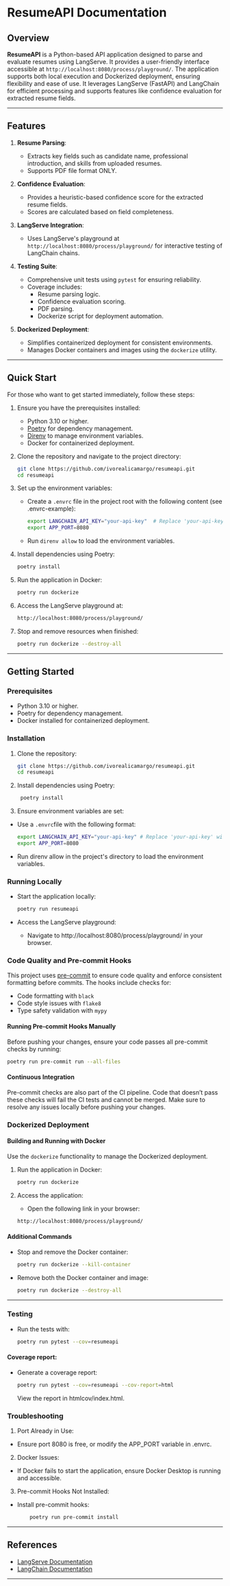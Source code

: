 # ResumeAPI Documentation

## Overview

**ResumeAPI** is a Python-based API application designed to parse and evaluate resumes using LangServe. It provides a user-friendly interface accessible at `http://localhost:8080/process/playground/`. The application supports both local execution and Dockerized deployment, ensuring flexibility and ease of use. It leverages LangServe (FastAPI) and LangChain for efficient processing and supports features like confidence evaluation for extracted resume fields.

---

## Features

1. **Resume Parsing**:
   - Extracts key fields such as candidate name, professional introduction, and skills from uploaded resumes.
   - Supports PDF file format ONLY.

2. **Confidence Evaluation**:
   - Provides a heuristic-based confidence score for the extracted resume fields.
   - Scores are calculated based on field completeness.

3. **LangServe Integration**:
   - Uses LangServe's playground at `http://localhost:8080/process/playground/` for interactive testing of LangChain chains.

4. **Testing Suite**:
   - Comprehensive unit tests using `pytest` for ensuring reliability.
   - Coverage includes:
     - Resume parsing logic.
     - Confidence evaluation scoring.
     - PDF parsing.
     - Dockerize script for deployment automation.

5. **Dockerized Deployment**:
   - Simplifies containerized deployment for consistent environments.
   - Manages Docker containers and images using the `dockerize` utility.

---

## Quick Start

For those who want to get started immediately, follow these steps:

1. Ensure you have the prerequisites installed:
   - Python 3.10 or higher.
   - [Poetry](https://python-poetry.org/docs/) for dependency management.
   - [Direnv](https://direnv.net/) to manage environment variables.
   - Docker for containerized deployment.

2. Clone the repository and navigate to the project directory:
    ```bash
    git clone https://github.com/ivorealicamargo/resumeapi.git
    cd resumeapi
    ```

3. Set up the environment variables:
    - Create a `.envrc` file in the project root with the following content (see .envrc-example):
      ```bash
      export LANGCHAIN_API_KEY="your-api-key"  # Replace 'your-api-key' with your actual key
      export APP_PORT=8080
      ```
    - Run `direnv allow` to load the environment variables.

4. Install dependencies using Poetry:
    ```bash
    poetry install
    ```

5. Run the application in Docker:
    ```bash
    poetry run dockerize
    ```

6. Access the LangServe playground at:
    ```bash
    http://localhost:8080/process/playground/
    ```

7. Stop and remove resources when finished:
    ```bash
    poetry run dockerize --destroy-all
    ```


---

## Getting Started

### Prerequisites

- Python 3.10 or higher.
- Poetry for dependency management.
- Docker installed for containerized deployment.

### Installation

1. Clone the repository:
   ```bash
   git clone https://github.com/ivorealicamargo/resumeapi.git
   cd resumeapi
   ```

2. Install dependencies using Poetry:
   ```bash
    poetry install
   ```

3. Ensure environment variables are set:
- Use a `.envrc`file with the following format:
    ```bash
    export LANGCHAIN_API_KEY="your-api-key" # Replace 'your-api-key' with your actual key
    export APP_PORT=8080
    ```
- Run direnv allow in the project's directory to load the environment variables.

### Running Locally

- Start the application locally:
    ```bash
    poetry run resumeapi
    ```

- Access the LangServe playground:
    - Navigate to http://localhost:8080/process/playground/ in your browser.


### Code Quality and Pre-commit Hooks

This project uses [pre-commit](https://pre-commit.com/) to ensure code quality and enforce consistent formatting before commits. The hooks include checks for:

- Code formatting with `black`
- Code style issues with `flake8`
- Type safety validation with `mypy`

#### Running Pre-commit Hooks Manually

Before pushing your changes, ensure your code passes all pre-commit checks by running:

```bash
poetry run pre-commit run --all-files
```

#### Continuous Integration

Pre-commit checks are also part of the CI pipeline. Code that doesn’t pass these checks will fail the CI tests and cannot be merged. Make sure to resolve any issues locally before pushing your changes.

### Dockerized Deployment

#### Building and Running with Docker
Use the `dockerize` functionality to manage the Dockerized deployment.

1. Run the application in Docker:
    ```bash
    poetry run dockerize
    ```

2. Access the application:

    - Open the following link in your browser:
    ```bash
    http://localhost:8080/process/playground/
    ```

#### Additional Commands

- Stop and remove the Docker container:
    ```bash
    poetry run dockerize --kill-container
    ```

 - Remove both the Docker container and image:
    ```bash
    poetry run dockerize --destroy-all
    ```

---

### Testing

 - Run the tests with:
    ```bash
    poetry run pytest --cov=resumeapi
    ```
#### Coverage report:
 - Generate a coverage report:
    ```bash
    poetry run pytest --cov=resumeapi --cov-report=html
    ```
    View the report in htmlcov/index.html.


### Troubleshooting

1. Port Already in Use:
- Ensure port 8080 is free, or modify the APP_PORT variable in .envrc.

2. Docker Issues:
- If Docker fails to start the application, ensure Docker Desktop is running and accessible.

3. Pre-commit Hooks Not Installed:
- Install pre-commit hooks:
    ```bash
        poetry run pre-commit install
    ```
 ---

 ## References

- [LangServe Documentation](https://python.langchain.com/docs/langserve/)
- [LangChain Documentation](https://langchain.com/docs)

---
